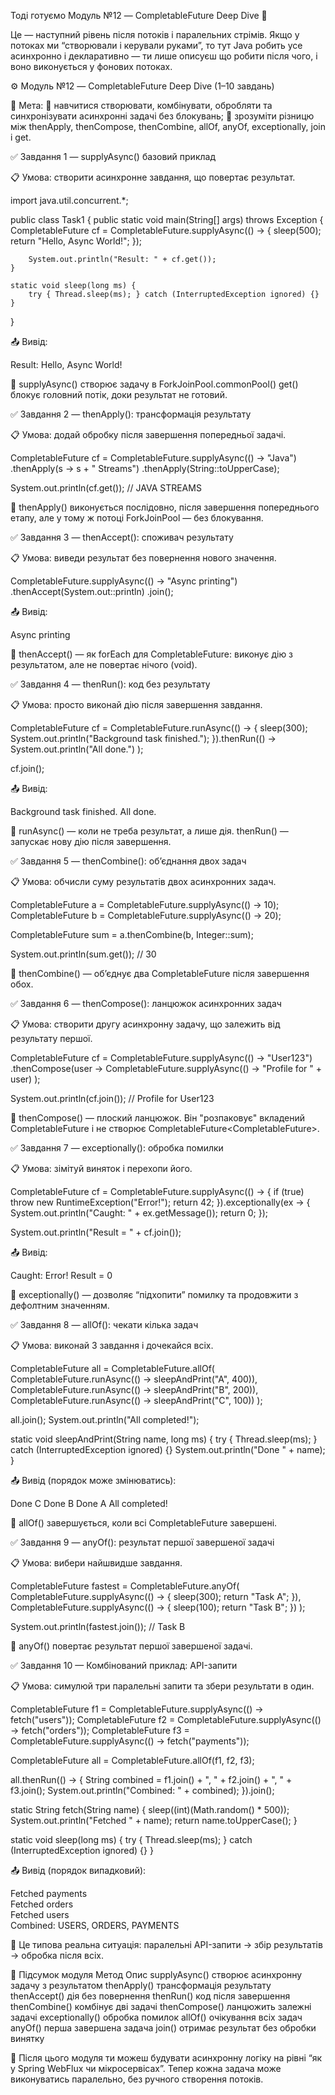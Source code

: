 Тоді готуємо Модуль №12 — CompletableFuture Deep Dive 🧠

Це — наступний рівень після потоків і паралельних стрімів.
Якщо у потоках ми “створювали і керували руками”, то тут Java робить усе асинхронно і декларативно — ти лише описуєш що робити після чого, і воно виконується у фонових потоках.

⚙️ Модуль №12 — CompletableFuture Deep Dive (1–10 завдань)

📘 Мета:
🔹 навчитися створювати, комбінувати, обробляти та синхронізувати асинхронні задачі без блокувань;
🔹 зрозуміти різницю між thenApply, thenCompose, thenCombine, allOf, anyOf, exceptionally, join і get.

✅ Завдання 1 — supplyAsync() базовий приклад

📋 Умова: створити асинхронне завдання, що повертає результат.

import java.util.concurrent.*;

public class Task1 {
public static void main(String[] args) throws Exception {
CompletableFuture<String> cf = CompletableFuture.supplyAsync(() -> {
sleep(500);
return "Hello, Async World!";
});

        System.out.println("Result: " + cf.get());
    }

    static void sleep(long ms) {
        try { Thread.sleep(ms); } catch (InterruptedException ignored) {}
    }
}


📤 Вивід:

Result: Hello, Async World!


🧠 supplyAsync() створює задачу в ForkJoinPool.commonPool()
get() блокує головний потік, доки результат не готовий.

✅ Завдання 2 — thenApply(): трансформація результату

📋 Умова: додай обробку після завершення попередньої задачі.

CompletableFuture<String> cf = CompletableFuture.supplyAsync(() -> "Java")
.thenApply(s -> s + " Streams")
.thenApply(String::toUpperCase);

System.out.println(cf.get()); // JAVA STREAMS


🧠 thenApply() виконується послідовно, після завершення попереднього етапу,
але у тому ж потоці ForkJoinPool — без блокування.

✅ Завдання 3 — thenAccept(): споживач результату

📋 Умова: виведи результат без повернення нового значення.

CompletableFuture.supplyAsync(() -> "Async printing")
.thenAccept(System.out::println)
.join();


📤 Вивід:

Async printing


🧠 thenAccept() — як forEach для CompletableFuture:
виконує дію з результатом, але не повертає нічого (void).

✅ Завдання 4 — thenRun(): код без результату

📋 Умова: просто виконай дію після завершення завдання.

CompletableFuture<Void> cf = CompletableFuture.runAsync(() -> {
sleep(300);
System.out.println("Background task finished.");
}).thenRun(() ->
System.out.println("All done.")
);

cf.join();


📤 Вивід:

Background task finished.
All done.


🧠 runAsync() — коли не треба результат, а лише дія.
thenRun() — запускає нову дію після завершення.

✅ Завдання 5 — thenCombine(): об’єднання двох задач

📋 Умова: обчисли суму результатів двох асинхронних задач.

CompletableFuture<Integer> a = CompletableFuture.supplyAsync(() -> 10);
CompletableFuture<Integer> b = CompletableFuture.supplyAsync(() -> 20);

CompletableFuture<Integer> sum = a.thenCombine(b, Integer::sum);

System.out.println(sum.get()); // 30


🧠 thenCombine() — об’єднує два CompletableFuture після завершення обох.

✅ Завдання 6 — thenCompose(): ланцюжок асинхронних задач

📋 Умова: створити другу асинхронну задачу, що залежить від результату першої.

CompletableFuture<String> cf = CompletableFuture.supplyAsync(() -> "User123")
.thenCompose(user ->
CompletableFuture.supplyAsync(() -> "Profile for " + user)
);

System.out.println(cf.join()); // Profile for User123


🧠 thenCompose() — плоский ланцюжок.
Він "розпаковує" вкладений CompletableFuture і не створює CompletableFuture<CompletableFuture<T>>.

✅ Завдання 7 — exceptionally(): обробка помилки

📋 Умова: зімітуй виняток і перехопи його.

CompletableFuture<Integer> cf = CompletableFuture.supplyAsync(() -> {
if (true) throw new RuntimeException("Error!");
return 42;
}).exceptionally(ex -> {
System.out.println("Caught: " + ex.getMessage());
return 0;
});

System.out.println("Result = " + cf.join());


📤 Вивід:

Caught: Error!
Result = 0


🧠 exceptionally() — дозволяє “підхопити” помилку та продовжити з дефолтним значенням.

✅ Завдання 8 — allOf(): чекати кілька задач

📋 Умова: виконай 3 завдання і дочекайся всіх.

CompletableFuture<Void> all = CompletableFuture.allOf(
CompletableFuture.runAsync(() -> sleepAndPrint("A", 400)),
CompletableFuture.runAsync(() -> sleepAndPrint("B", 200)),
CompletableFuture.runAsync(() -> sleepAndPrint("C", 100))
);

all.join();
System.out.println("All completed!");

static void sleepAndPrint(String name, long ms) {
try { Thread.sleep(ms); } catch (InterruptedException ignored) {}
System.out.println("Done " + name);
}


📤 Вивід (порядок може змінюватись):

Done C
Done B
Done A
All completed!


🧠 allOf() завершується, коли всі CompletableFuture завершені.

✅ Завдання 9 — anyOf(): результат першої завершеної задачі

📋 Умова: вибери найшвидше завдання.

CompletableFuture<Object> fastest = CompletableFuture.anyOf(
CompletableFuture.supplyAsync(() -> {
sleep(300);
return "Task A";
}),
CompletableFuture.supplyAsync(() -> {
sleep(100);
return "Task B";
})
);

System.out.println(fastest.join()); // Task B


🧠 anyOf() повертає результат першої завершеної задачі.

✅ Завдання 10 — Комбінований приклад: API-запити

📋 Умова: симулюй три паралельні запити та збери результати в один.

CompletableFuture<String> f1 = CompletableFuture.supplyAsync(() -> fetch("users"));
CompletableFuture<String> f2 = CompletableFuture.supplyAsync(() -> fetch("orders"));
CompletableFuture<String> f3 = CompletableFuture.supplyAsync(() -> fetch("payments"));

CompletableFuture<Void> all = CompletableFuture.allOf(f1, f2, f3);

all.thenRun(() -> {
String combined = f1.join() + ", " + f2.join() + ", " + f3.join();
System.out.println("Combined: " + combined);
}).join();

static String fetch(String name) {
sleep((int)(Math.random() * 500));
System.out.println("Fetched " + name);
return name.toUpperCase();
}

static void sleep(long ms) {
try { Thread.sleep(ms); } catch (InterruptedException ignored) {}
}


📤 Вивід (порядок випадковий):

Fetched payments  
Fetched orders  
Fetched users  
Combined: USERS, ORDERS, PAYMENTS


🧠 Це типова реальна ситуація: паралельні API-запити → збір результатів → обробка після всіх.

🧩 Підсумок модуля
Метод	Опис
supplyAsync()	створює асинхронну задачу з результатом
thenApply()	трансформація результату
thenAccept()	дія без повернення
thenRun()	код після завершення
thenCombine()	комбінує дві задачі
thenCompose()	ланцюжить залежні задачі
exceptionally()	обробка помилок
allOf()	очікування всіх задач
anyOf()	перша завершена задача
join()	отримає результат без обробки винятку

🧠 Після цього модуля ти можеш будувати асинхронну логіку на рівні “як у Spring WebFlux чи мікросервісах”.
Тепер кожна задача може виконуватись паралельно, без ручного створення потоків.